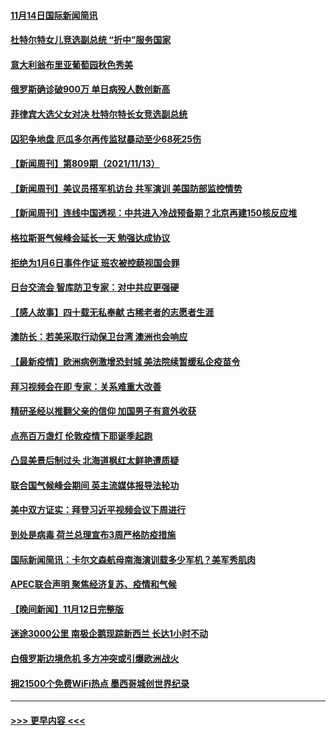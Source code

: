 #### [11月14日国际新闻简讯](../pages/prog202/a103268715.md?t=11150050) 
#### [杜特尔特女儿竞选副总统 “折中”服务国家](../pages/prog202/a103268717.md?t=11150050) 
#### [意大利翁布里亚葡萄园秋色秀美](../pages/prog202/a103268673.md?t=11150050) 
#### [俄罗斯确诊破900万 单日病殁人数创新高](../pages/prog202/a103268604.md?t=11150050) 
#### [菲律宾大选父女对决 杜特尔特长女竞选副总统](../pages/prog202/a103268569.md?t=11150050) 
#### [囚犯争地盘 厄瓜多尔再传监狱暴动至少68死25伤](../pages/prog202/a103268522.md?t=11150050) 
#### [【新闻周刊】第809期（2021/11/13）](../pages/prog202/a103268412.md?t=11150050) 
#### [【新闻周刊】美议员搭军机访台 共军演训 美国防部监控情势](../pages/prog202/a103268324.md?t=11150050) 
#### [【新闻周刊】连线中国透视：中共进入冷战预备期？北京再建150核反应堆](../pages/prog202/a103268309.md?t=11150050) 
#### [格拉斯哥气候峰会延长一天 勉强达成协议](../pages/prog202/a103268320.md?t=11150050) 
#### [拒绝为1月6日事件作证 班农被控藐视国会罪](../pages/prog202/a103268299.md?t=11150050) 
#### [日台交流会 智库防卫专家：对中共应更强硬](../pages/prog202/a103268209.md?t=11150050) 
#### [【感人故事】四十载无私奉献 古稀老者的志愿者生涯](../pages/prog202/a103268195.md?t=11150050) 
#### [澳防长：若美采取行动保卫台湾 澳洲也会响应](../pages/prog202/a103268180.md?t=11150050) 
#### [【最新疫情】欧洲病例激增恐封城 美法院续暂缓私企疫苗令](../pages/prog202/a103268156.md?t=11150050) 
#### [拜习视频会在即 专家：关系难重大改善](../pages/prog202/a103268138.md?t=11150050) 
#### [精研圣经以推翻父亲的信仰 加国男子有意外收获](../pages/prog202/a103268086.md?t=11150050) 
#### [点亮百万盏灯 伦敦疫情下耶诞季起跑](../pages/prog202/a103267948.md?t=11150050) 
#### [凸显美景后制过头 北海道枫红太鲜艳遭质疑](../pages/prog202/a103267899.md?t=11150050) 
#### [联合国气候峰会期间 英主流媒体报导法轮功](../pages/prog202/a103267905.md?t=11150050) 
#### [美中双方证实：拜登习近平视频会议下周进行](../pages/prog202/a103267849.md?t=11150050) 
#### [到处是病毒 荷兰总理宣布3周严格防疫措施](../pages/prog202/a103267840.md?t=11150050) 
#### [国际新闻简讯：卡尔文森航母南海演训载多少军机？美军秀肌肉](../pages/prog202/a103266636.md?t=11150050) 
#### [APEC联合声明 聚焦经济复苏、疫情和气候](../pages/prog202/a103267870.md?t=11150050) 
#### [【晚间新闻】11月12日完整版](../pages/prog202/a103267760.md?t=11150050) 
#### [迷途3000公里 南极企鹅现踪新西兰 长达1小时不动](../pages/prog202/a103267740.md?t=11150050) 
#### [白俄罗斯边境危机 多方冲突或引爆欧洲战火](../pages/prog202/a103267624.md?t=11150050) 
#### [拥21500个免费WiFi热点 墨西哥城创世界纪录](../pages/prog202/a103267171.md?t=11150050) 

----
#### [ >>> 更早内容 <<< ](../indexes/prog202-earlier.md)
